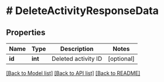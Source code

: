 # # DeleteActivityResponseData

## Properties

Name | Type | Description | Notes
------------ | ------------- | ------------- | -------------
**id** | **int** | Deleted activity ID | [optional]

[[Back to Model list]](../README.md#documentation-for-models) [[Back to API list]](../README.md#documentation-for-api-endpoints) [[Back to README]](../README.md)
